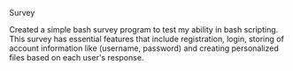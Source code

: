 Survey 

Created a simple bash survey program to test my ability in bash scripting. This survey has essential
features that include registration, login, storing of account information like (username, password)
and creating personalized files based on each user's response.
